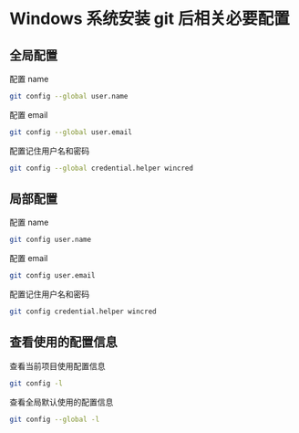 # Windows 系统安装 git 后相关必要配置

## 全局配置
配置 name
```bash
git config --global user.name
```

配置 email
```bash
git config --global user.email
```

配置记住用户名和密码
```bash
git config --global credential.helper wincred
```

## 局部配置
配置 name
```bash
git config user.name
```

配置 email
```bash
git config user.email
```

配置记住用户名和密码
```bash
git config credential.helper wincred
```



## 查看使用的配置信息

查看当前项目使用配置信息

```bash
git config -l
```

查看全局默认使用的配置信息

```bash
git config --global -l
```